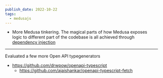 ```yaml
---
publish_date: 2022-10-22
tags:
  - medusajs
---
```

- More Medusa tinkering. The magical parts of how Medusa exposes logic to different part of the codebase is all achieved through [dependency injection](https://docs.medusajs.com/advanced/backend/dependency-container/)


--- 
Evaluated a few more Open API typegenerators

- https://github.com/drwpow/openapi-typescript
	- https://github.com/ajaishankar/openapi-typescript-fetch


